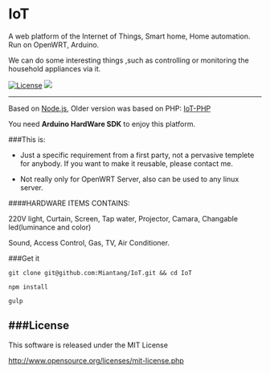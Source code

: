 # IoT
A web platform of the Internet of Things, Smart home, Home automation. Run on OpenWRT, Arduino.

We can do some interesting things ,such as controlling or monitoring the household appliances via it.

[![License](http://img.shields.io/badge/license-MIT-brightgreen.svg)](http://opensource.org/licenses/MIT) 
![](http://progressed.io/bar/95?title=Progress)

----

Based on [Node.js](http://nodejs.org), Older version was based on PHP: [IoT-PHP](https://github.com/Miantang/IoT-PHP)

You need **Arduino HardWare SDK** to enjoy this platform.

###This is:

- Just a specific requirement from a first party, not a pervasive templete for anybody. If you want to make it reusable, please contact me.

- Not really only for OpenWRT Server, also can be used to any linux server.

####HARDWARE ITEMS CONTAINS:

220V light, Curtain, Screen, Tap water, Projector, Camara, Changable led(luminance and color)

Sound, Access Control, Gas, TV, Air Conditioner.

###Get it
```
git clone git@github.com:Miantang/IoT.git && cd IoT
```

```
npm install
```

```
gulp
```

###License
-----------------------------------------------------------

This software is released under the MIT License 

<http://www.opensource.org/licenses/mit-license.php>
